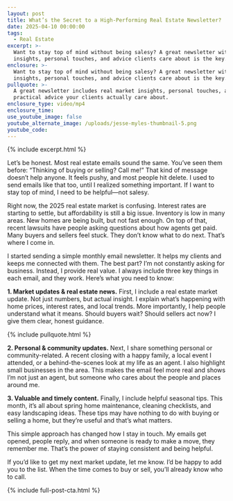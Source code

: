 ```yaml
---
layout: post
title: What’s the Secret to a High-Performing Real Estate Newsletter?
date: 2025-04-10 00:00:00
tags:
  - Real Estate
excerpt: >-
  Want to stay top of mind without being salesy? A great newsletter with market
  insights, personal touches, and advice clients care about is the key.
enclosure: >-
  Want to stay top of mind without being salesy? A great newsletter with market
  insights, personal touches, and advice clients care about is the key.
pullquote: >-
  A great newsletter includes real market insights, personal touches, and
  practical advice your clients actually care about.
enclosure_type: video/mp4
enclosure_time:
use_youtube_image: false
youtube_alternate_image: /uploads/jesse-myles-thumbnail-5.png
youtube_code:
---
```

{% include excerpt.html %}

Let’s be honest. Most real estate emails sound the same. You’ve seen them before: “Thinking of buying or selling? Call me!” That kind of message doesn’t help anyone. It feels pushy, and most people hit delete. I used to send emails like that too, until I realized something important. If I want to stay top of mind, I need to be helpful—not salesy.

Right now, the 2025 real estate market is confusing. Interest rates are starting to settle, but affordability is still a big issue. Inventory is low in many areas. New homes are being built, but not fast enough. On top of that, recent lawsuits have people asking questions about how agents get paid. Many buyers and sellers feel stuck. They don’t know what to do next. That’s where I come in.

I started sending a simple monthly email newsletter. It helps my clients and keeps me connected with them. The best part? I’m not constantly asking for business. Instead, I provide real value. I always include three key things in each email, and they work. Here’s what you need to know:

**1\. Market updates & real estate news.** First, I include a real estate market update. Not just numbers, but actual insight. I explain what’s happening with home prices, interest rates, and local trends. More importantly, I help people understand what it means. Should buyers wait? Should sellers act now? I give them clear, honest guidance.

{% include pullquote.html %}

**2\. Personal & community updates.** Next, I share something personal or community-related. A recent closing with a happy family, a local event I attended, or a behind-the-scenes look at my life as an agent. I also highlight small businesses in the area. This makes the email feel more real and shows I’m not just an agent, but someone who cares about the people and places around me.

**3\. Valuable and timely content.** Finally, I include helpful seasonal tips. This month, it’s all about spring home maintenance, cleaning checklists, and easy landscaping ideas. These tips may have nothing to do with buying or selling a home, but they’re useful and that’s what matters.

This simple approach has changed how I stay in touch. My emails get opened, people reply, and when someone is ready to make a move, they remember me. That’s the power of staying consistent and being helpful.

If you’d like to get my next market update, let me know. I’d be happy to add you to the list. When the time comes to buy or sell, you’ll already know who to call.

{% include full-post-cta.html %}